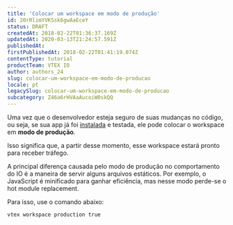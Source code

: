 ```yaml
---
title: 'Colocar um workspace em modo de produção'
id: 20rRlimYVKSsk6gwAaEceY
status: DRAFT
createdAt: 2018-02-22T01:36:37.169Z
updatedAt: 2020-03-13T21:24:57.591Z
publishedAt: 
firstPublishedAt: 2018-02-22T01:41:19.074Z
contentType: tutorial
productTeam: VTEX IO
author: authors_24
slug: colocar-um-workspace-em-modo-de-producao
locale: pt
legacySlug: colocar-um-workspace-em-modo-de-producao
subcategory: Z46a6rHVAaAucoiW0skQQ
---
```


Uma vez que o desenvolvedor esteja seguro de suas mudanças no código, ou seja, se sua app já foi [instalada](/pt/tutorial/instalar-a-app) e testada, ele pode colocar o workspace em __modo de produção__.

Isso significa que, a partir desse momento, esse workspace estará pronto para receber tráfego.

A principal diferença causada pelo modo de produção no comportamento do IO é a maneira de servir alguns arquivos estáticos. Por exemplo, o JavaScript é minificado para ganhar eficiência, mas nesse modo perde-se o hot module replacement.

Para isso, use o comando abaixo:

`vtex workspace production true`
